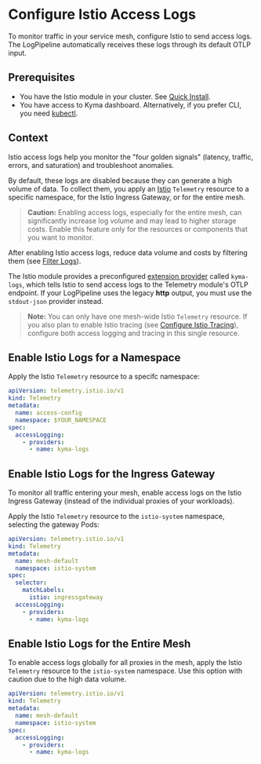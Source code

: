 # Configure Istio Access Logs

To monitor traffic in your service mesh, configure Istio to send access logs. The LogPipeline automatically receives these logs through its default OTLP input.

## Prerequisites

- You have the Istio module in your cluster. See [Quick Install](https://kyma-project.io/#/02-get-started/01-quick-install).
- You have access to Kyma dashboard. Alternatively, if you prefer CLI, you need [kubectl](https://kubernetes.io/docs/tasks/tools/#kubectl).

## Context

Istio access logs help you monitor the "four golden signals" (latency, traffic, errors, and saturation) and troubleshoot anomalies.

By default, these logs are disabled because they can generate a high volume of data. To collect them, you apply an [Istio](https://istio.io/latest/docs/reference/config/telemetry/) `Telemetry` resource to a specific namespace, for the Istio Ingress Gateway, or for the entire mesh.

> **Caution:**
> Enabling access logs, especially for the entire mesh, can significantly increase log volume and may lead to higher storage costs. Enable this feature only for the resources or components that you want to monitor.

After enabling Istio access logs, reduce data volume and costs by filtering them (see [Filter Logs](../filter-and-process/filter-logs.md)).

The Istio module provides a preconfigured [extension provider](https://istio.io/latest/docs/reference/config/istio.mesh.v1alpha1/#MeshConfig-ExtensionProvider) called `kyma-logs`, which tells Istio to send access logs to the Telemetry module's OTLP endpoint. If your LogPipeline uses the legacy **http** output, you must use the `stdout-json` provider instead.

> **Note:**
> You can only have one mesh-wide Istio `Telemetry` resource. If you also plan to enable Istio tracing (see [Configure Istio Tracing](./../collecting-traces/istio-support.md)), configure both access logging and tracing in this single resource.

## Enable Istio Logs for a Namespace

Apply the Istio `Telemetry` resource to a specifc namespace:

```yaml
apiVersion: telemetry.istio.io/v1
kind: Telemetry
metadata:
  name: access-config
  namespace: $YOUR_NAMESPACE
spec:
  accessLogging:
    - providers:
      - name: kyma-logs
```

## Enable Istio Logs for the Ingress Gateway

To monitor all traffic entering your mesh, enable access logs on the Istio Ingress Gateway (instead of the individual proxies of your workloads).

Apply the Istio `Telemetry` resource to the `istio-system` namespace, selecting the gateway Pods:

```yaml
apiVersion: telemetry.istio.io/v1
kind: Telemetry
metadata:
  name: mesh-default
  namespace: istio-system
spec:
  selector:
    matchLabels:
      istio: ingressgateway
  accessLogging:
    - providers:
      - name: kyma-logs
```

## Enable Istio Logs for the Entire Mesh

To enable access logs globally for all proxies in the mesh, apply the Istio `Telemetry` resource to the `istio-system` namespace. Use this option with caution due to the high data volume.

```yaml
apiVersion: telemetry.istio.io/v1
kind: Telemetry
metadata:
  name: mesh-default
  namespace: istio-system
spec:
  accessLogging:
    - providers:
      - name: kyma-logs
```
